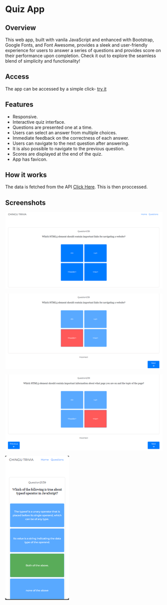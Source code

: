 # Quiz App

## Overview

This web app, built with vanila JavaScript and enhanced with Bootstrap, Google Fonts, and Font Awesome, provides a sleek and user-friendly experience for users to answer a series of questions and provides score on their performance upon completion. Check it out to explore the seamless blend of simplicity and functionality!

## Access

The app can be accessed by a simple click-
[try it](https://bitscurrent.github.io/quizApp-version-2/)

## Features

- Responsive.
- Interactive quiz interface.
- Questions are presented one at a time.
- Users can select an answer from multiple choices.
- Immediate feedback on the correctness of each answer.
- Users can navigate to the next question after answering.
- It is also possible to navigate to the previous question.
- Scores are displayed at the end of the quiz.
- App has favicon.

## How it works

The data is fetched from the API [Click Here](https://johnmeade-webdev.github.io/chingu_quiz_api/trial.json).
This is then proccessed.

## Screenshots

![Image 1](image/screenshot/Screenshot1.png)

![Image 2](image/screenshot/Screenshot2.png)

![Image 3](image/screenshot/Screenshot3.png)

![Image 4](image/screenshot/Screenshot4.png)
